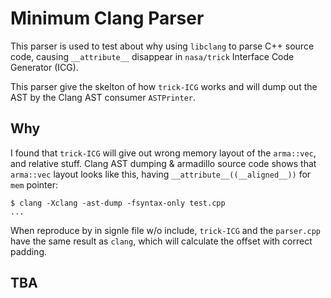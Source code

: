 Minimum Clang Parser
====================

This parser is used to test about why using `libclang` to parse C++ source code,
causing `__attribute__` disappear in `nasa/trick` Interface Code Generator (ICG).

This parser give the skelton of how `trick-ICG` works and will dump out the
AST by the Clang AST consumer `ASTPrinter`.


Why
---

I found that `trick-ICG` will give out wrong memory layout of the `arma::vec`, and
relative stuff. Clang AST dumping & armadillo source code shows that `arma::vec` layout
looks like this, having `__attribute__((__aligned__))` for `mem` pointer:

```
$ clang -Xclang -ast-dump -fsyntax-only test.cpp
...

```


When reproduce by in signle file w/o include, `trick-ICG` and the `parser.cpp` have the
same result as `clang`, which will calculate the offset with correct padding.



TBA
---
